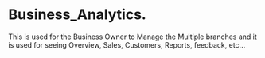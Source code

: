 # Business_Analytics.
This is used for the  Business Owner to Manage the Multiple branches and it is used for seeing Overview, Sales, Customers, Reports, feedback, etc...
